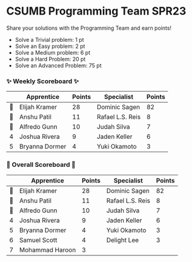 # CSUMB Programming Team SPR23

Share your solutions with the Programming Team and earn points!

- Solve a Trivial problem: 1 pt
- Solve an Easy problem: 2 pt
- Solve a Medium problem: 6 pt
- Solve a Hard Problem: 20 pt
- Solve an Advanced Problem: 75 pt

### ✨ Weekly Scoreboard ✨
| |Apprentice|Points|Specialist|Points|
|-------|-------|-------|-------|-------|
|🥇|Elijah Kramer|28|Dominic Sagen|82|
|🥈|Anshu Patil|11|Rafael L.S. Reis|8|
|🥉|Alfredo Gunn|10|Judah Silva|7|
|4|Joshua Rivera|9|Jaden Keller|6|
|5|Bryanna Dormer|4|Yuki Okamoto|3|

### 🏁 Overall Scoreboard 🏁
| |Apprentice|Points|Specialist|Points|
|-------|-------|-------|-------|-------|
|🥇|Elijah Kramer|28|Dominic Sagen|82|
|🥈|Anshu Patil|11|Rafael L.S. Reis|8|
|🥉|Alfredo Gunn|10|Judah Silva|7|
|4|Joshua Rivera|9|Jaden Keller|6|
|5|Bryanna Dormer|4|Yuki Okamoto|3|
|6|Samuel Scott|4|Delight Lee|3|
|7|Mohammad Haroon|3| | |
